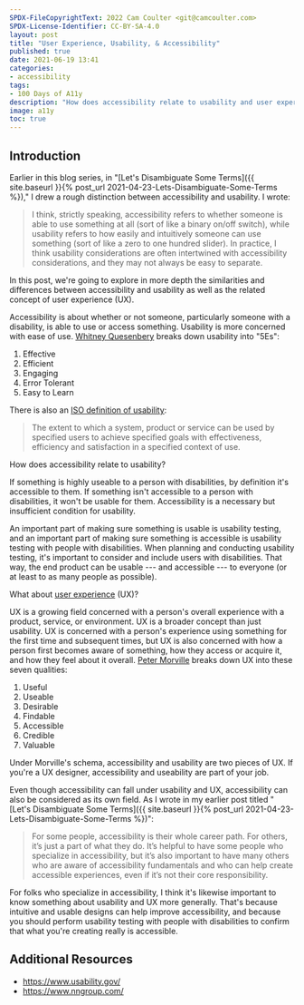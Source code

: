 ```yaml
---
SPDX-FileCopyrightText: 2022 Cam Coulter <git@camcoulter.com>
SPDX-License-Identifier: CC-BY-SA-4.0
layout: post
title: "User Experience, Usability, & Accessibility"
published: true
date: 2021-06-19 13:41
categories:
- accessibility
tags:
- 100 Days of A11y
description: "How does accessibility relate to usability and user experience?"
image: a11y
toc: true
---
```


## Introduction

Earlier in this blog series, in "[Let's Disambiguate Some Terms]({{ site.baseurl }}{% post_url 2021-04-23-Lets-Disambiguate-Some-Terms %})," I drew a rough distinction between accessibility and usability. I wrote:

> I think, strictly speaking, accessibility refers to whether someone is able to use something at all (sort of like a binary on/off switch), while usability refers to how easily and intuitively someone can use something (sort of like a zero to one hundred slider). In practice, I think usability considerations are often intertwined with accessibility considerations, and they may not always be easy to separate.

In this post, we're going to explore in more depth the similarities and differences between accessibility and usability as well as the related concept of user experience (UX).

Accessibility is about whether or not someone, particularly someone with a disability, is able to use or access something. Usability is more concerned with ease of use. [Whitney Quesenbery](https://www.wqusability.com/articles/getting-started.html) breaks down usability into "5Es":

1. Effective
2. Efficient
3. Engaging
4. Error Tolerant
5. Easy to Learn

There is also an [ISO definition of usability](https://www.iso.org/obp/ui/#iso:std:iso:9241:-11:ed-2:v1:en):

> The extent to which a system, product or service can be used by specified users to achieve specified goals with effectiveness, efficiency and satisfaction in a specified context of use.

How does accessibility relate to usability?

If something is highly useable to a person with disabilities, by definition it's accessible to them. If something isn't accessible to a person with disabilities, it won't be usable for them. Accessibility is a necessary but insufficient condition for usability.

An important part of making sure something is usable is usability testing, and an important part of making sure something is accessible is usability testing with people with disabilities. When planning and conducting usability testing, it's important to consider and include users with disabilities. That way, the end product can be usable --- and accessible --- to everyone (or at least to as many people as possible).

What about [user experience](https://www.nngroup.com/articles/definition-user-experience/) (UX)?

UX is a growing field concerned with a person's overall experience with a product, service, or environment. UX is a broader concept than just usability. UX is concerned with a person's experience using something for the first time and subsequent times, but UX is also concerned with how a person first becomes aware of something, how they access or acquire it, and how they feel about it overall. [Peter Morville](https://semanticstudios.com/user_experience_design/) breaks down UX into these seven qualities:

1. Useful
2. Useable
3. Desirable
4. Findable
5. Accessible
6. Credible
7. Valuable

Under Morville's schema, accessibility and usability are two pieces of UX. If you're a UX designer, accessibility and useability are part of your job.

Even though accessibility can fall under usability and UX, accessibility can also be considered as its own field. As I wrote in my earlier post titled "[Let's Disambiguate Some Terms]({{ site.baseurl }}{% post_url 2021-04-23-Lets-Disambiguate-Some-Terms %})":

> For some people, accessibility is their whole career path. For others, it’s just a part of what they do. It’s helpful to have some people who specialize in accessibility, but it’s also important to have many others who are aware of accessibility fundamentals and who can help create accessible experiences, even if it’s not their core responsibility.

For folks who specialize in accessibility, I think it's likewise important to know something about usability and UX more generally. That's because intuitive and usable designs can help improve accessibility, and because you should perform usability testing with people with disabilities to confirm that what you're creating really is accessible.

## Additional Resources

* <https://www.usability.gov/>
* <https://www.nngroup.com/>
